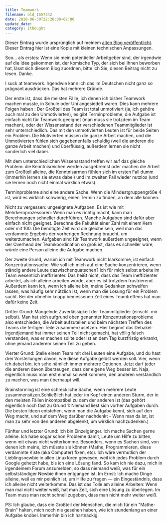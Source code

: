 ```yaml
---
title: Teamwork
filename: old_1657342
date: 2010-06-30T22:26:00+02:00
update_date:
category: ithought
---
```

Dieser Eintrag wurde ursprünglich auf meinem [alten Blog veröffentlicht](https://stu.blogger.de/stories/1657342/). Dieser Eintrag hier ist eine Kopie mit kleinen technischen Anpassungen.

Soo… als erstes: Wenn sie mein potentieller Arbeitgeber sind, der irgendwie auf die Idee gekommen ist, der komische Typ, der sich bei Ihnen beworben hat, lässt sich diesem Blog zuordnen, bitte ich Sie, diesen Beitrag nicht zu lesen. Danke.

I suck at teamwork. Irgendwie kann ich das im Deutschen nicht ganz so prägnant ausdrücken.
Das hat mehrere Gründe.

Der erste ist, dass die meisten Fälle, ich denen ich bisher Teamwork machen musste, in Schule oder Uni angesiedelt waren. Dies kann mehrere Folgen haben : Der Großteil des Team ist total unmotiviert (ja, ich gehöre auch mal zu den Unmotivierten), es gibt Terminprobleme, die Aufgabe ist einfach nicht für Teamwork geeignet (man muss sie trotzdem im Team machen), oder der Wissensstand der verschiedenen Teammitglieder ist sehr unterschiedlich. Das mit den unmotivierten Leuten ist für beide Seiten ein Problem. Die Motivierten müssen die ganze Arbeit machen, und die Unmotivierten fühlen sich gegebenenfalls schuldig (weil die anderen die ganze Arbeit machen) und überflüssig, außerdem lernen sie nicht sonderlich viel dabei.

Mit dem unterschiedlichen Wissensstand treffen wir auf das gleiche Problem: die Kenntnisreichen werden ausgebremst oder machen die Arbeit zum Großteil alleine, die Kenntnisarmen fühlen sich im ersten Fall dumm (immerhin lernen sie etwas dabei) und im zweiten Fall wieder nutzlos (und sie lernen noch nicht einmal wirklich etwas).

Terminprobleme sind eine andere Sache. Wenn die Mindestgruppengröße 4 ist, wird es wirklich schwierig, einen Termin zu finden, an dem alle können.

Nicht zu vergessen: ungeeignete Aufgaben. Es ist wie mit Mehrkernprozessoren: Wenn man es richtig macht, kann man Berechnungen schneller durchführen. Manche Aufgaben sind dafür aber einfach nicht geeignet. Berechne die Fakultät einer Zahl mit einem Kern oder mit 100. Die benötigte Zeit wird die gleiche sein, weil man das verdammte Ergebnis der vorherigen Rechnung braucht, um weiterzumachen. Aufgaben sind für Teamwork außerdem ungeeignet, wenn der Overhead der Teamkoordination so groß ist, dass es schneller wäre, würde eine Person alleine die Aufgabe machen.

Der zweite Grund, warum ich mit Teamwork nicht klarkomme, ist einfach Konzentrationssache. Wie soll ich mich auf eine Sache konzentrieren, wenn ständig andere Leute dazwischenquatschen? Ich für mich selbst arbeite im Team wesentlich ineffizienter. Das heißt nicht, dass das Team ineffizienter arbeitet, als ich alleine arbeiten würde, aber es ist trotzdem frustrierend. Außerdem kann ich, wenn ich alleine bin, meine Gedanken schweifen lassen, was häufig sehr nützlich ist, wenn man die Lösung für ein Problem sucht. Bei der ohnehin knapp bemessenen Zeit eines Teamtreffens hat man dafür keine Zeit.

Dritter Grund: Mangelnde Zuverlässigkeit der Teammitglieder (einschl. mir selbst). Man hat sich aufgrund oben genannter Konzentrationsprobleme also entschieden, die Arbeit aufzuteilen und beim nächsten Treffen des Teams die fertigen Teile zusammenzusetzen. Hier beginnt das Debakel: Irgendjemand hat immer seinen Teil nicht gemacht, hat völlig falsch verstanden, was er machen sollte oder ist an dem Tag kurzfristig erkrankt, ohne jemand anderem seinen Teil zu geben.

Vierter Grund: Stelle einem Team mit drei Leuten eine Aufgabe, und du hast drei Vorstellungen davon, wie diese Aufgabe gelöst werden soll. Vier, wenn ich dabei bin, ich sehe nämlich immer mehrere Optionen. Jetzt darf jeder die anderen davon überzeugen, dass der eigene Weg besser ist. Naja, eigentlich muss man erst einmal so weit kommen, den anderen verständlich zu machen, was man überhaupt will.

Brainstorming ist eine schreckliche Sache, wenn mehrere Leute zusammensitzen.Schließlich hat jeder im Kopf einen anderen Sturm, der in den meisten Fällen inkompatibel zu dem der anderen ist (das gehört eigentlich noch fast zu Grund 1: Niemand liest sich vorher Aufgaben durch. Die besten Ideen entstehen, wenn man die Aufgabe kennt, sich auf den Weg macht, und auf dem Weg darüber nachdenkt - Wenn man da ist, ist man zu sehr von den anderen abgelenkt, um wirklich nachzudenken.)

Fünfter und letzter Grund: Ich bin Einzelgänger. Ich mache Sachen gerne alleine. Ich habe sogar schon Probleme damit, Leute um Hilfe zu bitten, wenn mit etwas nicht weiterkomme. Besonders, wenn es Sachen sind, von denen ich meine, ich müsste sie können (Mathe, Programmieren, diese verdammte Kiste (aka Computer) fixen, etc). Ich wäre vermutlich der Lieblingsnewbie in allen Linuxforen gewesen, weil ich jedes Problem durch Google gehetzt habe, bis ich eine Lösung fand. So kam ich nie dazu, mich in irgendeinem Forum anzumelden, so dass niemand weiß, was für ein selbstständiger Newbie ihnen entgangen ist. Im Ernst: Ich mache Dinge alleine, weil es mir peinlich ist, um Hilfe zu fragen &mdash; ein Eingeständnis, dass ich alleine nicht weiterkomme. Das ist das Tolle am alleine Arbeiten: Wenn man mal nicht weiter weiß, hat man Zeit, sich eine Lösung zu überlegen. Im Team muss man recht schnell zugeben, dass man nicht mehr weiter weiß.


PS: Ich glaube, dass ein Großteil der Menschen, die mich für ein "Mathe-Brain" halten, mich noch nie gesehen haben, wie ich stundenlang an einer Aufgabe knobel. Immerhin bin ich hartnäckig.
